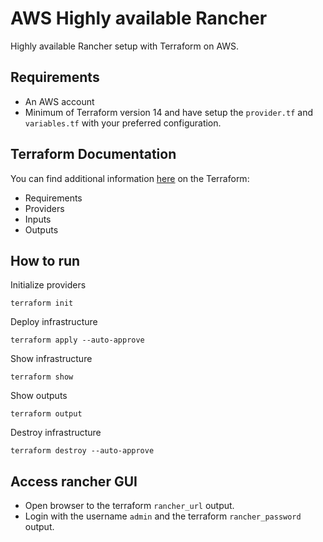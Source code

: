 # AWS Highly available Rancher
Highly available Rancher setup with Terraform on AWS.

## Requirements
- An AWS account
- Minimum of Terraform version 14 and have setup the `provider.tf` and `variables.tf` with your preferred configuration.

## Terraform Documentation
You can find additional information [here](TERRAFORM_DOCS.md) on the Terraform:
- Requirements
- Providers
- Inputs
- Outputs

## How to run
Initialize providers
```
terraform init
```

Deploy infrastructure
```
terraform apply --auto-approve
```

Show infrastructure
```
terraform show
```

Show outputs
```
terraform output
```

Destroy infrastructure
```
terraform destroy --auto-approve
```

## Access rancher GUI
- Open browser to the terraform `rancher_url` output.
- Login with the username `admin` and the terraform `rancher_password` output.
